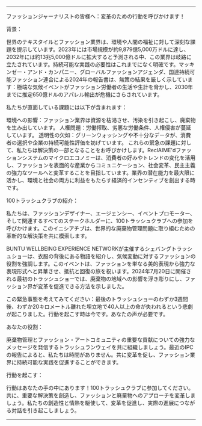 ---

ファッションジャーナリストの皆様へ：変革のための行動を呼びかけます！

背景：

世界のテキスタイルとファッション業界は、環境や人間の福祉に対して深刻な課題を提示しています。2023年には市場規模が約9,879億5,000万ドルに達し、2032年には約13兆5,000億ドルに拡大すると予測される中、この業界は岐路に立たされています。持続可能な実践の必要性はこれまでになく明確です。マッキンゼー・アンド・カンパニー、グローバルファッションアジェンダ、国連持続可能ファッション連合による2024年の報告書は、無策の結果を厳しく示しています：極端な気候イベントがファッション労働者の生活や生計を脅かし、2030年までに推定650億ドルのアパレル輸出が危機にさらされています。

私たちが直面している課題には以下が含まれます：

環境への影響：ファッション業界は資源を枯渇させ、汚染を引き起こし、廃棄物を生み出しています。
人権問題：労働搾取、劣悪な労働条件、人権侵害が蔓延しています。
透明性の欠如：グリーンウォッシングや不十分なデータが、消費者の選択や企業の持続可能性評価を妨げています。
これらの緊急の課題に対して、私たちは解決策の一部となることをお呼びかけします。ReclAIME'dファッションシステムのマイクロエコノミーは、消費者の好みやトレンドの変化を活用し、ファッションを表面的な産業からコミュニケーション、社会変革、民主主義の強力なツールへと変革することを目指しています。業界の潜在能力を最大限に活かし、環境と社会の両方に利益をもたらす経済的インセンティブを創出する時です。

100トラッシュクラブの紹介：

私たちは、ファッションデザイナー、エージェンシー、イベントプロモーター、そして関連するすべてのステークホルダーに、100トラッシュクラブへの参加を呼びかけます。このイニシアチブは、世界的な廃棄物管理問題に取り組むための革新的な解決策を共に模索します。

BUNTU WELLBEING EXPERIENCE NETWORKが主催するシェバングトラッシュショーは、衣服の背後にある物語を紹介し、気候変動に対するファッションの役割を強調します。このイベントは、ファッションを単なる美的表現から強力な表現形式へと昇華させ、抵抗と回復の旅を祝います。2024年7月20日に開催される最初のトラッシュショーでは、廃棄物の地域への影響を浮き彫りにし、ファッション界が変革を促進できる方法を示しました。

この緊急事態を考えてみてください：最後のトラッシュショーのわずか3週間後、わずか20キロメートル離れた埋立地で40人以上の命が失われるという悲劇が起こりました。行動を起こす時は今です。あなたの声が必要です。

あなたの役割：

廃棄物管理とファッション・アートコミュニティの重要な貢献についての強力なメッセージを発信するトラッシュランウェイを共に組織しましょう。最近のIPCの報告によると、私たちは時間がありません。共に変革を促し、ファッション業界に持続可能な実践を促進することができます。

行動を起こす：

行動はあなたの手の中にあります！100トラッシュクラブに参加してください。共に、重要な解決策を創造し、ファッションと廃棄物へのアプローチを変革しましょう。私たちの創造性と情熱を駆使して、変革を促進し、実際の進展につながる対話を引き起こしましょう。

---